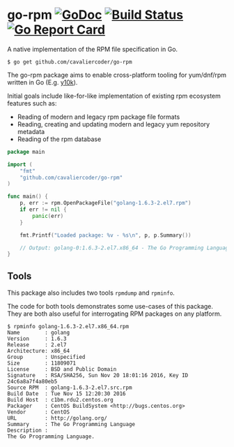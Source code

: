 # go-rpm [![GoDoc](https://godoc.org/github.com/cavaliercoder/go-rpm?status.svg)](https://godoc.org/github.com/cavaliercoder/go-rpm) [![Build Status](https://travis-ci.org/cavaliercoder/go-rpm.svg?branch=master)](https://travis-ci.org/cavaliercoder/go-rpm) [![Go Report Card](https://goreportcard.com/badge/github.com/cavaliercoder/go-rpm)](https://goreportcard.com/report/github.com/cavaliercoder/go-rpm)

A native implementation of the RPM file specification in Go.

	$ go get github.com/cavaliercoder/go-rpm


The go-rpm package aims to enable cross-platform tooling for yum/dnf/rpm
written in Go (E.g. [y10k](https://github.com/cavaliercoder/y10k)).

Initial goals include like-for-like implementation of existing rpm ecosystem
features such as:

* Reading of modern and legacy rpm package file formats
* Reading, creating and updating modern and legacy yum repository metadata
* Reading of the rpm database

```go
package main

import (
	"fmt"
	"github.com/cavaliercoder/go-rpm"
)

func main() {
	p, err := rpm.OpenPackageFile("golang-1.6.3-2.el7.rpm")
	if err != nil {
		panic(err)
	}

	fmt.Printf("Loaded package: %v - %s\n", p, p.Summary())

	// Output: golang-0:1.6.3-2.el7.x86_64 - The Go Programming Language
}
```

## Tools

This package also includes two tools `rpmdump` and `rpminfo`.

The code for both tools demonstrates some use-cases of this package. They are
both also useful for interrogating RPM packages on any platform.

```
$ rpminfo golang-1.6.3-2.el7.x86_64.rpm
Name        : golang
Version     : 1.6.3
Release     : 2.el7
Architecture: x86_64
Group       : Unspecified
Size        : 11809071
License     : BSD and Public Domain
Signature   : RSA/SHA256, Sun Nov 20 18:01:16 2016, Key ID 24c6a8a7f4a80eb5
Source RPM  : golang-1.6.3-2.el7.src.rpm
Build Date  : Tue Nov 15 12:20:30 2016
Build Host  : c1bm.rdu2.centos.org
Packager    : CentOS BuildSystem <http://bugs.centos.org>
Vendor      : CentOS
URL         : http://golang.org/
Summary     : The Go Programming Language
Description :
The Go Programming Language.
```

